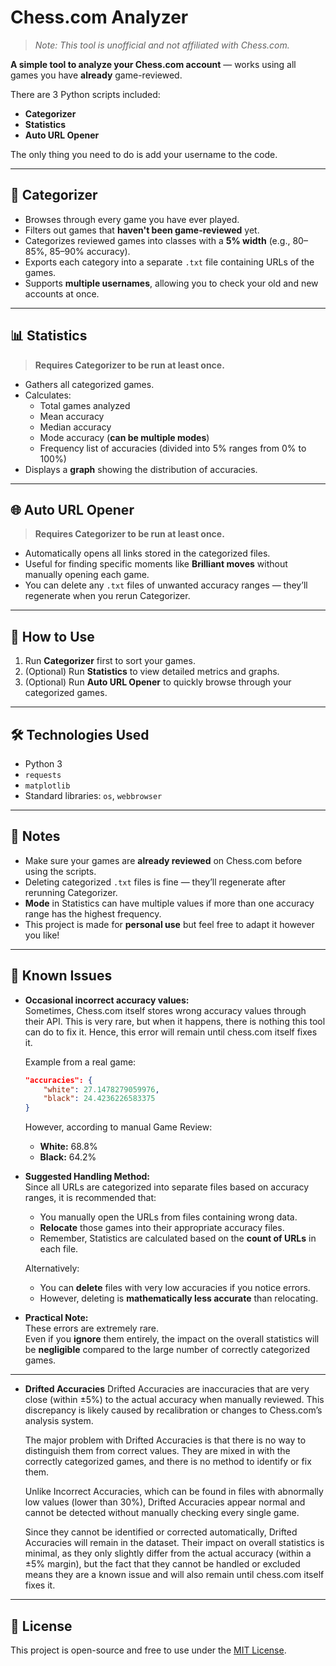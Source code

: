 # Chess.com Analyzer

> _Note: This tool is unofficial and not affiliated with Chess.com._

**A simple tool to analyze your Chess.com account** — works using all games you have **already** game-reviewed.

There are 3 Python scripts included:
- **Categorizer**
- **Statistics**
- **Auto URL Opener**

The only thing you need to do is add your username to the code.

---

## 📂 Categorizer

- Browses through every game you have ever played.
- Filters out games that **haven't been game-reviewed** yet.
- Categorizes reviewed games into classes with a **5% width** (e.g., 80–85%, 85–90% accuracy).
- Exports each category into a separate `.txt` file containing URLs of the games.
- Supports **multiple usernames**, allowing you to check your old and new accounts at once.

---

## 📊 Statistics

> **Requires Categorizer to be run at least once.**

- Gathers all categorized games.
- Calculates:
  - Total games analyzed
  - Mean accuracy
  - Median accuracy
  - Mode accuracy (**can be multiple modes**)
  - Frequency list of accuracies (divided into 5% ranges from 0% to 100%)
- Displays a **graph** showing the distribution of accuracies.

---

## 🌐 Auto URL Opener

> **Requires Categorizer to be run at least once.**

- Automatically opens all links stored in the categorized files.
- Useful for finding specific moments like **Brilliant moves** without manually opening each game.
- You can delete any `.txt` files of unwanted accuracy ranges — they’ll regenerate when you rerun Categorizer.

---

## 🚀 How to Use

1. Run **Categorizer** first to sort your games.
2. (Optional) Run **Statistics** to view detailed metrics and graphs.
3. (Optional) Run **Auto URL Opener** to quickly browse through your categorized games.

---

## 🛠 Technologies Used

- Python 3
- `requests`
- `matplotlib`
- Standard libraries: `os`, `webbrowser`

---

## 📝 Notes

- Make sure your games are **already reviewed** on Chess.com before using the scripts.
- Deleting categorized `.txt` files is fine — they’ll regenerate after rerunning Categorizer.
- **Mode** in Statistics can have multiple values if more than one accuracy range has the highest frequency.
- This project is made for **personal use** but feel free to adapt it however you like!

---

## 🐞 Known Issues

- **Occasional incorrect accuracy values:**  
  Sometimes, Chess.com itself stores wrong accuracy values through their API.
  This is very rare, but when it happens, there is nothing this tool can do to fix it. Hence, this error will remain until chess.com itself fixes it.

  Example from a real game:
  ```json
  "accuracies": {
      "white": 27.1478279059976,
      "black": 24.4236226583375
  }
  ```
  However, according to manual Game Review:
  - **White:** 68.8%
  - **Black:** 64.2%

- **Suggested Handling Method:**  
  Since all URLs are categorized into separate files based on accuracy ranges, it is recommended that:
  - You manually open the URLs from files containing wrong data.
  - **Relocate** those games into their appropriate accuracy files.
  - Remember, Statistics are calculated based on the **count of URLs** in each file.

  Alternatively:
  - You can **delete** files with very low accuracies if you notice errors.
  - However, deleting is **mathematically less accurate** than relocating.

- **Practical Note:**  
  These errors are extremely rare.  
  Even if you **ignore** them entirely, the impact on the overall statistics will be **negligible** compared to the large number of correctly categorized games.

---

- **Drifted Accuracies**
  Drifted Accuracies are inaccuracies that are very close (within ±5%) to the actual accuracy when manually reviewed. This discrepancy is likely caused by recalibration or changes to Chess.com’s analysis system.
  
  The major problem with Drifted Accuracies is that there is no way to distinguish them from correct values. They are mixed in with the correctly categorized games, and there is no method to identify or fix them.
  
  Unlike Incorrect Accuracies, which can be found in files with abnormally low values (lower than 30%), Drifted Accuracies appear normal and cannot be detected without manually checking every single game.

  Since they cannot be identified or corrected automatically, Drifted Accuracies will remain in the dataset. Their impact on overall statistics is minimal, as they only slightly differ from the actual accuracy (within a ±5% margin), but the fact that they cannot be handled or excluded means they are a known issue and will also remain until chess.com itself fixes it.

---

## 📄 License

This project is open-source and free to use under the [MIT License](LICENSE).
